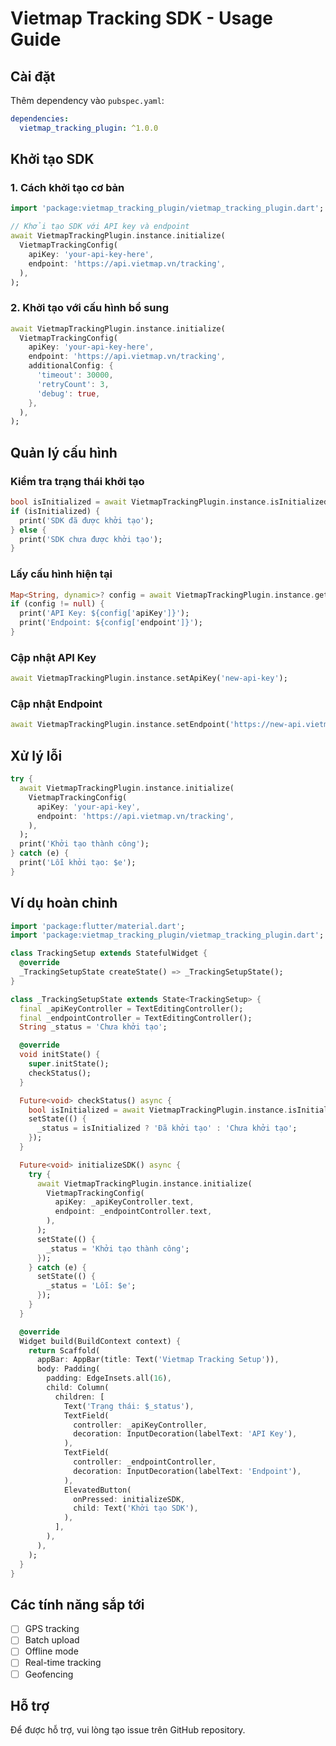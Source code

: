 # Vietmap Tracking SDK - Usage Guide

## Cài đặt

Thêm dependency vào `pubspec.yaml`:

```yaml
dependencies:
  vietmap_tracking_plugin: ^1.0.0
```

## Khởi tạo SDK

### 1. Cách khởi tạo cơ bản

```dart
import 'package:vietmap_tracking_plugin/vietmap_tracking_plugin.dart';

// Khởi tạo SDK với API key và endpoint
await VietmapTrackingPlugin.instance.initialize(
  VietmapTrackingConfig(
    apiKey: 'your-api-key-here',
    endpoint: 'https://api.vietmap.vn/tracking',
  ),
);
```

### 2. Khởi tạo với cấu hình bổ sung

```dart
await VietmapTrackingPlugin.instance.initialize(
  VietmapTrackingConfig(
    apiKey: 'your-api-key-here',
    endpoint: 'https://api.vietmap.vn/tracking',
    additionalConfig: {
      'timeout': 30000,
      'retryCount': 3,
      'debug': true,
    },
  ),
);
```

## Quản lý cấu hình

### Kiểm tra trạng thái khởi tạo

```dart
bool isInitialized = await VietmapTrackingPlugin.instance.isInitialized();
if (isInitialized) {
  print('SDK đã được khởi tạo');
} else {
  print('SDK chưa được khởi tạo');
}
```

### Lấy cấu hình hiện tại

```dart
Map<String, dynamic>? config = await VietmapTrackingPlugin.instance.getConfiguration();
if (config != null) {
  print('API Key: ${config['apiKey']}');
  print('Endpoint: ${config['endpoint']}');
}
```

### Cập nhật API Key

```dart
await VietmapTrackingPlugin.instance.setApiKey('new-api-key');
```

### Cập nhật Endpoint

```dart
await VietmapTrackingPlugin.instance.setEndpoint('https://new-api.vietmap.vn/tracking');
```

## Xử lý lỗi

```dart
try {
  await VietmapTrackingPlugin.instance.initialize(
    VietmapTrackingConfig(
      apiKey: 'your-api-key',
      endpoint: 'https://api.vietmap.vn/tracking',
    ),
  );
  print('Khởi tạo thành công');
} catch (e) {
  print('Lỗi khởi tạo: $e');
}
```

## Ví dụ hoàn chỉnh

```dart
import 'package:flutter/material.dart';
import 'package:vietmap_tracking_plugin/vietmap_tracking_plugin.dart';

class TrackingSetup extends StatefulWidget {
  @override
  _TrackingSetupState createState() => _TrackingSetupState();
}

class _TrackingSetupState extends State<TrackingSetup> {
  final _apiKeyController = TextEditingController();
  final _endpointController = TextEditingController();
  String _status = 'Chưa khởi tạo';

  @override
  void initState() {
    super.initState();
    checkStatus();
  }

  Future<void> checkStatus() async {
    bool isInitialized = await VietmapTrackingPlugin.instance.isInitialized();
    setState(() {
      _status = isInitialized ? 'Đã khởi tạo' : 'Chưa khởi tạo';
    });
  }

  Future<void> initializeSDK() async {
    try {
      await VietmapTrackingPlugin.instance.initialize(
        VietmapTrackingConfig(
          apiKey: _apiKeyController.text,
          endpoint: _endpointController.text,
        ),
      );
      setState(() {
        _status = 'Khởi tạo thành công';
      });
    } catch (e) {
      setState(() {
        _status = 'Lỗi: $e';
      });
    }
  }

  @override
  Widget build(BuildContext context) {
    return Scaffold(
      appBar: AppBar(title: Text('Vietmap Tracking Setup')),
      body: Padding(
        padding: EdgeInsets.all(16),
        child: Column(
          children: [
            Text('Trạng thái: $_status'),
            TextField(
              controller: _apiKeyController,
              decoration: InputDecoration(labelText: 'API Key'),
            ),
            TextField(
              controller: _endpointController,
              decoration: InputDecoration(labelText: 'Endpoint'),
            ),
            ElevatedButton(
              onPressed: initializeSDK,
              child: Text('Khởi tạo SDK'),
            ),
          ],
        ),
      ),
    );
  }
}
```

## Các tính năng sắp tới

- [ ] GPS tracking
- [ ] Batch upload
- [ ] Offline mode
- [ ] Real-time tracking
- [ ] Geofencing

## Hỗ trợ

Để được hỗ trợ, vui lòng tạo issue trên GitHub repository.
